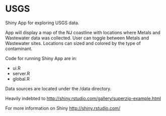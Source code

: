 # USGS

Shiny App for exploring USGS data.

App will display a map of the NJ coastline with locations where Metals and Wastewater data was collected. User can toggle between Metals and Wastewater sites. Locations can sized and colored by the type of contaminant.

Code for running Shiny App are in:
  * ui.R
  * server.R
  * global.R

Data sources are located under the /data directory.

Heavily indebted to http://shiny.rstudio.com/gallery/superzip-example.html

For more information on Shiny http://shiny.rstudio.com/
